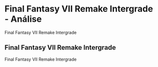 ---
---

# Final Fantasy VII Remake Intergrade - Análise

Final Fantasy VII Remake Intergrade

## Final Fantasy VII Remake Intergrade

Final Fantasy VII Remake Intergrade
